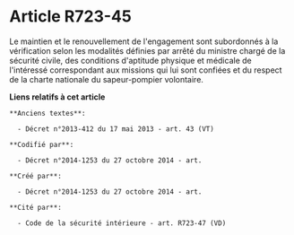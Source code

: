 # Article R723-45

Le maintien et le renouvellement de l'engagement sont subordonnés à la vérification selon les modalités définies par arrêté
du ministre chargé de la sécurité civile, des conditions d'aptitude physique et médicale de l'intéressé correspondant aux
missions qui lui sont confiées et du respect de la charte nationale du sapeur-pompier volontaire.

**Liens relatifs à cet article**

	**Anciens textes**:

	  - Décret n°2013-412 du 17 mai 2013 - art. 43 (VT)

	**Codifié par**:

	  - Décret n°2014-1253 du 27 octobre 2014 - art.

	**Créé par**:

	  - Décret n°2014-1253 du 27 octobre 2014 - art.

	**Cité par**:

	  - Code de la sécurité intérieure - art. R723-47 (VD)
